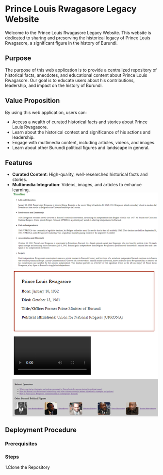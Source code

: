 # Prince Louis Rwagasore Legacy Website

Welcome to the Prince Louis Rwagasore Legacy Website. This website is dedicated to sharing and preserving the historical legacy of Prince Louis Rwagasore, a significant figure in the history of Burundi.

## Purpose

The purpose of this web application is to provide a centralized repository of historical facts, anecdotes, and educational content about Prince Louis Rwagasore. Our goal is to educate users about his contributions, leadership, and impact on the history of Burundi.

## Value Proposition

By using this web application, users can:
- Access a wealth of curated historical facts and stories about Prince Louis Rwagasore.
- Learn about the historical context and significance of his actions and leadership.
- Engage with multimedia content, including articles, videos, and images.
- Learn about other Burundi political figures and landscape in general.

## Features

- **Curated Content**: High-quality, well-researched historical facts and stories.
- **Multimedia Integration**: Videos, images, and articles to enhance learning.
![alt text](image.png)
![alt text](image-1.png)
![alt text](image-2.png)

## Deployment Procedure



### Prerequisites


### Steps

1.Clone the Repository
